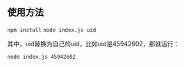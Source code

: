 ## 使用方法
`npm install`
`node index.js uid`

其中，uid替换为自己的uid，比如uid是45942602，那就运行：

`node index.js 45942602 `
